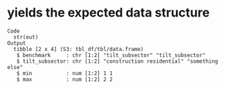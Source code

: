# yields the expected data structure

    Code
      str(out)
    Output
      tibble [2 x 4] (S3: tbl_df/tbl/data.frame)
       $ benchmark     : chr [1:2] "tilt_subsector" "tilt_subsector"
       $ tilt_subsector: chr [1:2] "construction residential" "something else"
       $ min           : num [1:2] 1 1
       $ max           : num [1:2] 2 2

